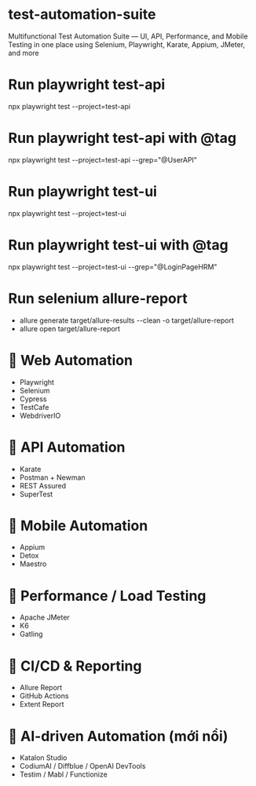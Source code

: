 # test-automation-suite
 Multifunctional Test Automation Suite — UI, API, Performance, and Mobile Testing in one place using Selenium, Playwright, Karate, Appium, JMeter, and more

# Run playwright test-api 
npx playwright test --project=test-api

# Run playwright test-api with @tag
npx playwright test --project=test-api --grep="@UserAPI"

# Run playwright test-ui
npx playwright test --project=test-ui

# Run playwright test-ui with @tag
npx playwright test --project=test-ui --grep="@LoginPageHRM"

# Run selenium allure-report
- allure generate target/allure-results --clean -o target/allure-report
- allure open target/allure-report

# 🔹 Web Automation
- Playwright
- Selenium
- Cypress
- TestCafe
- WebdriverIO

# 🔹 API Automation
- Karate
- Postman + Newman
- REST Assured
- SuperTest

# 🔹 Mobile Automation
- Appium
- Detox
- Maestro

# 🔹 Performance / Load Testing
- Apache JMeter
- K6
- Gatling

# 🔹 CI/CD & Reporting
- Allure Report
- GitHub Actions
- Extent Report

# 🔹 AI-driven Automation (mới nổi)
- Katalon Studio
- CodiumAI / Diffblue / OpenAI DevTools
- Testim / Mabl / Functionize
